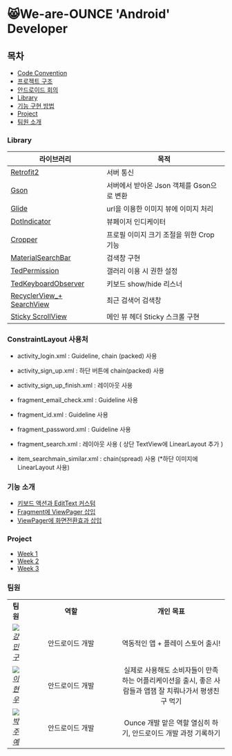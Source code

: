 # 😸We-are-OUNCE 'Android' Developer

## 목차

- [Code Convention](https://github.com/We-are-Ounce/OUNCE_Android/wiki/Code-Convention)
- [프로젝트 구조](https://github.com/We-are-Ounce/OUNCE_Android/wiki/%ED%94%84%EB%A1%9C%EC%A0%9D%ED%8A%B8-%EA%B5%AC%EC%A1%B0)
- [안드로이드 회의](https://github.com/We-are-Ounce/OUNCE_Android/wiki/%EC%95%88%EB%93%9C%EB%A1%9C%EC%9D%B4%EB%93%9C-%ED%9A%8C%EC%9D%98)
- [Library](#library)
- [기능 구현 방법](#기능-소개)
- [Project](#project)
- [팀원 소개](#팀원)

### Library

| 라이브러리                                                                                                                         | 목적                                      |
| ---------------------------------------------------------------------------------------------------------------------------------- | ----------------------------------------- |
| [Retrofit2](https://github.com/square/retrofit)                                                                                    | 서버 통신                                 |
| [Gson](https://github.com/google/gson)                                                                                             | 서버에서 받아온 Json 객체를 Gson으로 변환 |
| [Glide](https://github.com/bumptech/glide)                                                                                         | url을 이용한 이미지 뷰에 이미지 처리      |
| [DotIndicator](https://github.com/tommybuonomo/dotsindicator?utm_source=android-arsenal.com&utm_medium=referral&utm_campaign=7127) | 뷰페이저 인디케이터                       |
| [Cropper](https://github.com/ArthurHub/Android-Image-Cropper)                                                                      | 프로필 이미지 크기 조절을 위한 Crop 기능  |
| [MaterialSearchBar](https://github.com/mancj/MaterialSearchBar)                                                                    | 검색창 구현                               |
| [TedPermission](https://github.com/ParkSangGwon/TedPermission)                                                                     | 갤러리 이용 시 권한 설정                  |
| [TedKeyboardObserver](https://github.com/ParkSangGwon/TedKeyboardObserver)                                                         | 키보드 show/hide 리스너                   |
| [RecyclerView\_+ SearchView](https://github.com/l2hyunwoo/OunceCustomSearchBar)                                                    | 최근 검색어 검색창                        |
|[Sticky ScrollView](https://github.com/amarjain07/StickyScrollView)|메인 뷰 헤더 Sticky 스크롤 구현|
### ConstraintLayout 사용처

- activity_login.xml : Guideline, chain (packed) 사용

- activity_sign_up.xml : 하단 버튼에 chain(packed) 사용

- activity_sign_up_finish.xml : 레이아웃 사용

- fragment_email_check.xml : Guideline 사용

- fragment_id.xml : Guideline 사용

- fragment_password.xml : Guideline 사용

- fragment_search.xml : 레이아웃 사용 ( 상단 TextView에 LinearLayout 추가 )

- item_searchmain_similar.xml : chain(spread) 사용 (\*하단 이미지에 LinearLayout 사용)

### 기능 소개

- [키보드 액션과 EditText 커스텀](https://github.com/We-are-Ounce/OUNCE_Android/blob/master/document/keyboard.md)
- [Fragment에 ViewPager 삽입](https://github.com/We-are-Ounce/OUNCE_Android/blob/master/document/ViewPagerInFragment.md)
- [ViewPager에 화면전환효과 삽입](https://github.com/We-are-Ounce/OUNCE_Android/blob/master/document/PageTransformer.md)

### Project

- [Week 1](https://github.com/We-are-Ounce/OUNCE_Android/projects/1)
- [Week 2](https://github.com/We-are-Ounce/OUNCE_Android/projects/2)
- [Week 3](https://github.com/We-are-Ounce/OUNCE_Android/projects/3)

### 팀원

<table>
    <tr align="center">
        <td><B>팀원<B></td>
        <td width="200"><B>역할<B></td>
        <td><B>개인 목표<B></td>
    </tr>
    <tr align="center">
        <td>
            <img src="https://github.com/kangmin1012.png?size=100">
            <br>
            <a href="https://github.com/kangmin1012"><I>강민구</I></a>
        </td>
        <td width="100">안드로이드 개발</a></td>
        <td>역동적인 앱 + 플레이 스토어 출시!</td>
    </tr>
    <tr align="center">
        <td>
            <img src="https://github.com/l2hyunwoo.png?size=100">
            <br>
            <a href="https://github.com/l2hyunwoo"><I>이현우</I></a>
        </td>
        <td width="100">안드로이드 개발</a></td>
        <td>실제로 사용해도 소비자들이 만족하는 어플리케이션을 출시, 좋은 사람들과 앱잼 잘 치뤄나가서 평생친구 먹기</td>
    </tr>
    <tr align="center">
        <td>
            <img src="https://github.com/jooyae.png?size=100">
            <br>
            <a href="https://github.com/jooyae"><I>박주예</I></a>
        </td>
        <td width="100">안드로이드 개발</a></td>
        <td>Ounce 개발 맡은 역할 열심히 하기, 안드로이드 개발 과정 기록하기   </td>
    </tr>
</table>
